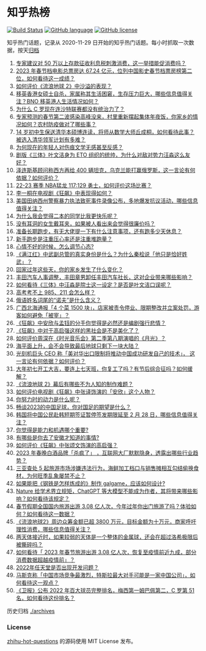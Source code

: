# 知乎热榜
[![Build Status](https://github.com/ToWeLong/zhihu-hot-questions/workflows/CI/badge.svg)](https://github.com/ToWeLong/zhihu-hot-questions/actions)
[![GitHub language](https://img.shields.io/badge/language-golang-orange.svg)](https://golang.org/)
[![GitHub license](https://img.shields.io/github/license/ToWeLong/zhihu-hot-questions)](https://github.com/ToWeLong/zhihu-hot-questions/blob/main/LICENSE)

知乎热门话题，记录从 2020-11-29 日开始的知乎热门话题。每小时抓取一次数据，按天[归档](./archives)

<!-- BEGIN -->

1. [专家建议对 50 万以上存款征收利息税刺激消费，这一举措能促消费吗？](https://www.zhihu.com/question/580661429)
1. [2023 年春节档电影总票房达 67.24 亿元，位列中国影史春节档票房榜第二位，如何看待这一成绩？](https://www.zhihu.com/question/580834778)
1. [如何评价《流浪地球 2》中沙溢的表现？](https://www.zhihu.com/question/580186151)
1. [移英香港女硕士自杀，家属称其生活困窘，生存压力巨大，哪些信息值得关注？BNO 移英港人生活情况如何？](https://www.zhihu.com/question/580786087)
1. [为什么 C 罗现在连沙特联赛都没有统治力了？](https://www.zhihu.com/question/580842184)
1. [专家预测的春节第二波感染高峰没来，村里重新摆起集体年夜饭，你家乡的情况如何？农村防疫做对了哪些事？](https://www.zhihu.com/question/580855927)
1. [14 岁初中生保送清华本硕博连读，将师从数学大师丘成桐，如何看待此事？被选入清华领军计划有多难？](https://www.zhihu.com/question/580858755)
1. [为何现在的年轻人对伤痕文学无感甚至反感？](https://www.zhihu.com/question/418687587)
1. [剧版《三体》叶文洁身为 ETO 组织的统帅，为什么对敌对势力汪淼这么友好？](https://www.zhihu.com/question/580667325)
1. [泽连斯基顾问称西方再给 400 辆坦克，乌克兰能打赢俄罗斯，这一言论有何依据？如何评价？](https://www.zhihu.com/question/580871057)
1. [22-23 赛季 NBA猛龙 117:129 勇士，如何评价这场比赛？](https://www.zhihu.com/question/580888649)
1. [李一桐在电视剧《狂飙》中表现得如何？](https://www.zhihu.com/question/578857495)
1. [美国田纳西州警察暴力执法致死事件录像公布，多地爆发抗议活动，哪些信息值得关注？](https://www.zhihu.com/question/580878537)
1. [为什么我会觉得二本的同学比我更快乐呢？](https://www.zhihu.com/question/580681155)
1. [没有耳洞的女生戴耳夹，如果被人看出来会觉得很廉价吗？](https://www.zhihu.com/question/476723388)
1. [准备长期跑步，有无大佬提一下有什么注意事项，还有跑多少天休息？](https://www.zhihu.com/question/579939783)
1. [新手跑步是注重压心率还是注重堆跑量？](https://www.zhihu.com/question/579388033)
1. [心情不好的时候，怎么调节心态?](https://www.zhihu.com/question/580063443)
1. [《满江红》中武副总管的真实身份是什么？为什么秦桧说「他只是恰好姓武」？](https://www.zhihu.com/question/580033201)
1. [回家过年这些天，你的家乡发生了什么变化？](https://www.zhihu.com/question/579421961)
1. [丰田汽车人事调整，丰田章男卸任丰田汽车社长，这对企业带来哪些影响？](https://www.zhihu.com/question/580633666)
1. [如何看待《三体》中汪淼是院士这一设定？是否是叶文洁口误呢？](https://www.zhihu.com/question/580339271)
1. [高考考不上 985、211 会怎么样？](https://www.zhihu.com/question/580197305)
1. [俄语姓名词尾的“诺夫”是什么含义？](https://www.zhihu.com/question/580208753)
1. [广西北海通报「4 个菜 1500 块」，店家被责令停业、限期整改并立案处罚，游客如何避免「被宰」？](https://www.zhihu.com/question/580847588)
1. [《狂飙》中安欣与孟钰的分手你觉得是必然还是编剧强行悲情？](https://www.zhihu.com/question/580756863)
1. [《狂飙》中对于高启强这样的黑社会是不是美化了？](https://www.zhihu.com/question/580524984)
1. [如何评价周深在《时光音乐会》第二季第八期演唱的《月光》？](https://www.zhihu.com/question/580818970)
1. [海平面上升，会不会导致最后地球只剩下一块大陆？](https://www.zhihu.com/question/580498833)
1. [光刻机巨头 CEO 称「美对华出口限制将推动中国成功研发自己的技术」， 这一言论有何依据？如何评价？](https://www.zhihu.com/question/580804661)
1. [大年初七开工大吉，要连上七天班，你复工了吗？有节后综合征吗？如何缓解？](https://www.zhihu.com/question/580871780)
1. [《流浪地球 2》幕后有哪些不为人知的制作难题？](https://www.zhihu.com/question/579613527)
1. [如何评价电视剧《狂飙》中张译饰演的「安欣」这个人物？](https://www.zhihu.com/question/579633539)
1. [你努力时的动力是什么呢？](https://www.zhihu.com/question/580698803)
1. [畅谈2023的中国足球，你对国足的期望是什么？](https://www.zhihu.com/question/580687013)
1. [韩国将中国公民赴韩短期签证暂停签发期限延至 2 月 28 日，哪些信息值得关注？](https://www.zhihu.com/question/580744539)
1. [你觉得是能力和机遇哪个重要?](https://www.zhihu.com/question/578871174)
1. [有哪些是你去了安徽才知道的事情?](https://www.zhihu.com/question/342694384)
1. [如何评价《狂飙》中张颂文饰演的高启强？](https://www.zhihu.com/question/580220617)
1. [2023 年春晚白酒品牌「杀疯了」 ，互联网大厂默默隐身，透露出哪些行业趋势？](https://www.zhihu.com/question/580450145)
1. [三亚查处 5 起旅游市场涉嫌违法行为，海鲜加工档口与销售摊相互勾结偷换食材，为何旺季乱象屡禁不止？](https://www.zhihu.com/question/580725421)
1. [如果能把《钢铁是怎样炼成的》制作 galgame，应该如何设计?](https://www.zhihu.com/question/517700997)
1. [Nature 给学术界立规矩，ChatGPT 等大模型不能成为作者，其将带来哪些影响？如何看待该规定？](https://www.zhihu.com/question/580847975)
1. [春节假期全国国内旅游出游 3.08 亿人次，今年过年你出门旅游了吗？体验如何？如何看待这一数据？](https://www.zhihu.com/question/580801140)
1. [《流浪地球2》周边众筹金额已超 3800 万元，目标金额为十万元，商家呼吁理性消费，哪些信息值得关注？](https://www.zhihu.com/question/580859717)
1. [两天体接近时，如果较弱的天体是一个整体的金属球，还会在超过洛希极限后被撕碎吗？](https://www.zhihu.com/question/580789350)
1. [如何看待「 2023 年春节旅游出游 3.08 亿人次，恢复至疫情前近九成，部分消费数据超越疫情前」？](https://www.zhihu.com/question/580878481)
1. [2022年任天堂是否出现开发问题？](https://www.zhihu.com/question/576878870)
1. [马斯克称「中国市场竞争最激烈，特斯拉最大对手可能是一家中国公司」，如何看待这一观点？](https://www.zhihu.com/question/580677743)
1. [《卫报》公布 2022 年百大球员完整排名，梅西第一姆巴佩第二，C 罗第 51 名，如何看待这份排名？](https://www.zhihu.com/question/580800118)

<!-- END -->

历史归档 [./archives](./archives)


### License
[zhihu-hot-questions](https://github.com/towelong/zhihu-hot-questions) 的源码使用 MIT License 发布。